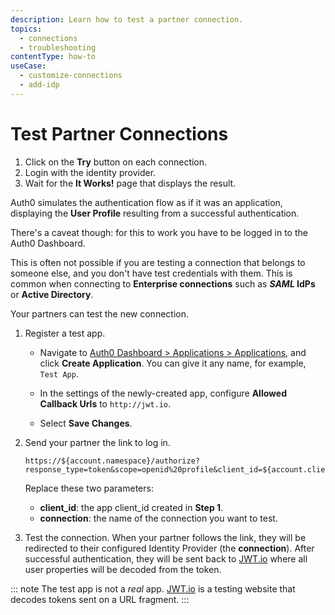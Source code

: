 ```yaml
---
description: Learn how to test a partner connection.
topics:
  - connections
  - troubleshooting
contentType: how-to
useCase:
  - customize-connections
  - add-idp
---
```

# Test Partner Connections

1. Click on the __Try__ button on each connection.
1. Login with the identity provider.
1. Wait for the __It Works!__ page that displays the result. 

Auth0 simulates the authentication flow as if it was an application, displaying the __User Profile__ resulting from a successful authentication.

There's a caveat though: for this to work you have to be logged in to the Auth0 Dashboard.

This is often not possible if you are testing a connection that belongs to someone else, and you don't have test credentials with them. This is common when connecting to __Enterprise connections__ such as __<dfn data-key="security-assertion-markup-language">SAML</dfn> IdPs__ or __Active Directory__. 

Your partners can test the new connection.

1. Register a test app.

    - Navigate to [Auth0 Dashboard > Applications > Applications](${manage_url}/#/applications), and click **Create Application**. You can give it any name, for example, `Test App`.

    - In the settings of the newly-created app, configure __Allowed Callback Urls__ to `http://jwt.io`.

    - Select __Save Changes__.

2. Send your partner the link to log in.

    ```text
    https://${account.namespace}/authorize?response_type=token&scope=openid%20profile&client_id=${account.clientId}&redirect_uri=http://jwt.io&connection=THE_CONNECTION_YOU_WANT_TO_TEST
    ```

    Replace these two parameters:

    * __client_id__: the app client_id created in __Step 1__.
    * __connection__: the name of the connection you want to test.

3. Test the connection. When your partner follows the link, they will be redirected to their configured Identity Provider (the __connection__). After successful authentication, they will be sent back to [JWT.io](http://jwt.io) where all user properties will be decoded from the token. 

::: note
The test app is not a _real_ app. [JWT.io](http://jwt.io) is a testing website that decodes tokens sent on a URL fragment.
:::